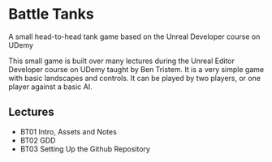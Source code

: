 # Battle Tanks
A small head-to-head tank game based on the Unreal Developer course on UDemy

This small game is built over many lectures during the Unreal Editor Developer course on UDemy taught by Ben Tristem.  It is a very simple game with basic landscapes and controls.  It can be played by two players, or one player against a basic AI.

## Lectures
* BT01 Intro, Assets and Notes
* BT02 GDD
* BT03 Setting Up the Github Repository

